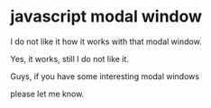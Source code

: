 # javascript modal window

I do not like it how it works with that modal window.

Yes, it works, still I do not like it.

Guys, if you have some interesting modal windows

please let me know.